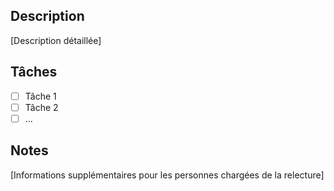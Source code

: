 ## Description

[Description détaillée]

## Tâches

- [ ] Tâche 1
- [ ] Tâche 2
- [ ] ...

## Notes

[Informations supplémentaires pour les personnes chargées de la relecture]


